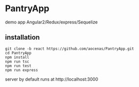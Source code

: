 # PantryApp
demo app Angular2/Redux/express/Sequelize

## installation
```
git clone -b react https://github.com/aocenas/PantryApp.git
cd PantryApp
npm install
npm run tsc
npm run test
npm run express
```

server by default runs at http://localhost:3000
